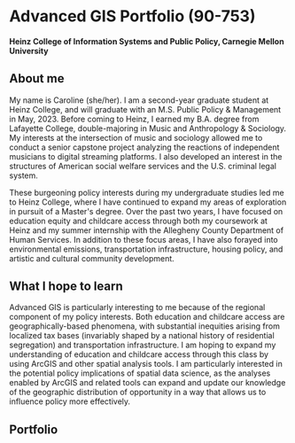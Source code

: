 # Advanced GIS Portfolio (90-753)
#### Heinz College of Information Systems and Public Policy, Carnegie Mellon University

## About me
My name is Caroline (she/her). I am a second-year graduate student at Heinz College, and will graduate with an M.S. Public Policy & Management in May, 2023. Before coming to Heinz, I earned my B.A. degree from Lafayette College, double-majoring in Music and Anthropology & Sociology. My interests at the intersection of music and sociology allowed me to conduct a senior capstone project analyzing the reactions of independent musicians to digital streaming platforms. I also developed an interest in the structures of American social welfare services and the U.S. criminal legal system.

These burgeoning policy interests during my undergraduate studies led me to Heinz College, where I have continued to expand my areas of exploration in pursuit of a Master's degree. Over the past two years, I have focused on education equity and childcare access through both my coursework at Heinz and my summer internship with the Allegheny County Department of Human Services. In addition to these focus areas, I have also forayed into environmental emissions, transportation infrastructure, housing policy, and artistic and cultural community development.

## What I hope to learn
Advanced GIS is particularly interesting to me because of the regional component of my policy interests. Both education and childcare access are geographically-based phenomena, with substantial inequities arising from localized tax bases (invariably shaped by a national history of residential segregation) and transportation infrastructure. I am hoping to expand my understanding of education and childcare access through this class by using ArcGIS and other spatial analysis tools. I am particularly interested in the potential policy implications of spatial data science, as the analyses enabled by ArcGIS and related tools can expand and update our knowledge of the geographic distribution of opportunity in a way that allows us to influence policy more effectively. 

## Portfolio
